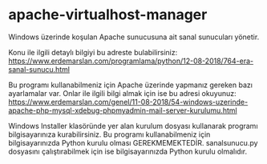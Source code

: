 # apache-virtualhost-manager
Windows üzerinde koşulan Apache sunucusuna ait sanal sunucuları yönetir.

Konu ile ilgili detaylı bilgiyi bu adreste bulabilirsiniz: https://www.erdemarslan.com/programlama/python/12-08-2018/764-era-sanal-sunucu.html

Bu programı kullanabilmeniz için Apache üzerinde yapmanız gereken bazı ayarlamalar var. Onlar ile ilgili bilgi almak için ise bu adresi okuyunuz: https://www.erdemarslan.com/genel/11-08-2018/54-windows-uzerinde-apache-php-mysql-xdebug-phpmyadmin-mail-server-kurulumu.html

Windows Installer klasöründe yer alan kurulum dosyası kullanarak programı bilgisayarınıza kurabilirsiniz. Bu programı kullanabilmeniz için bilgisayarınızda Python kurulu olması GEREKMEMEKTEDİR. sanalsunucu.py dosyasını çalıştırabilmek için ise bilgisayarınızda Python kurulu olmalıdır.
